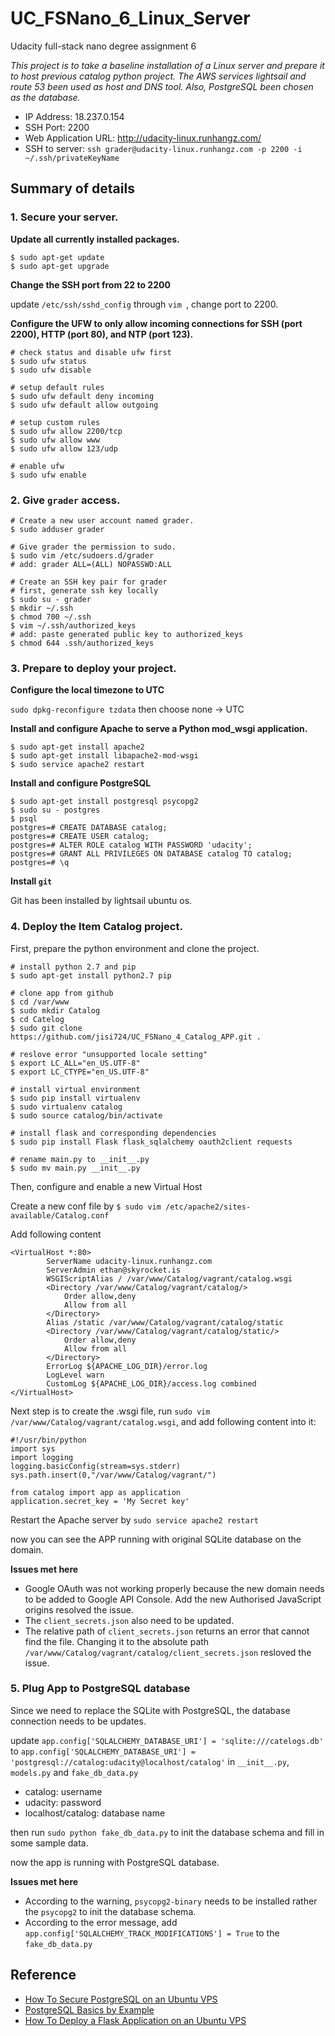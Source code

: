 # UC_FSNano_6_Linux_Server

Udacity full-stack nano degree assignment 6

_This project is to take a baseline installation of a Linux server and prepare it to host previous catalog python project. The AWS services lightsail and route 53 been used as host and DNS tool. Also, PostgreSQL been chosen as the database._

- IP Address: 18.237.0.154
- SSH Port: 2200
- Web Application URL: http://udacity-linux.runhangz.com/
- SSH to server: `ssh grader@udacity-linux.runhangz.com -p 2200 -i ~/.ssh/privateKeyName`



## Summary of details

### 1. Secure your server.

**Update all currently installed packages.**

```shell
$ sudo apt-get update
$ sudo apt-get upgrade
```

**Change the SSH port from 22 to 2200**

update `/etc/ssh/sshd_config` through `vim `, change port to 2200.

**Configure the UFW to only allow incoming connections for SSH (port 2200), HTTP (port 80), and NTP (port 123).**

```shell
# check status and disable ufw first
$ sudo ufw status
$ sudo ufw disable

# setup default rules
$ sudo ufw default deny incoming
$ sudo ufw default allow outgoing

# setup custom rules
$ sudo ufw allow 2200/tcp
$ sudo ufw allow www
$ sudo ufw allow 123/udp

# enable ufw
$ sudo ufw enable
```



### 2. Give `grader` access.

```shell
# Create a new user account named grader.
$ sudo adduser grader

# Give grader the permission to sudo. 
$ sudo vim /etc/sudoers.d/grader
# add: grader ALL=(ALL) NOPASSWD:ALL

# Create an SSH key pair for grader
# first, generate ssh key locally
$ sudo su - grader
$ mkdir ~/.ssh
$ chmod 700 ~/.ssh
$ vim ~/.ssh/authorized_keys
# add: paste generated public key to authorized_keys
$ chmod 644 .ssh/authorized_keys
```



### 3. Prepare to deploy your project.

**Configure the local timezone to UTC**

`sudo dpkg-reconfigure tzdata` then choose none -> UTC

**Install and configure Apache to serve a Python mod_wsgi application.**

```shell
$ sudo apt-get install apache2
$ sudo apt-get install libapache2-mod-wsgi
$ sudo service apache2 restart
```

**Install and configure PostgreSQL**

```shell
$ sudo apt-get install postgresql psycopg2
$ sudo su - postgres
$ psql
postgres=# CREATE DATABASE catalog;
postgres=# CREATE USER catalog;
postgres=# ALTER ROLE catalog WITH PASSWORD 'udacity';
postgres=# GRANT ALL PRIVILEGES ON DATABASE catalog TO catalog;
postgres=# \q
```

**Install `git`**

Git has been installed by lightsail ubuntu os.



### 4. Deploy the Item Catalog project.

First, prepare the python environment and clone the project.

```shell
# install python 2.7 and pip
$ sudo apt-get install python2.7 pip

# clone app from github
$ cd /var/www
$ sudo mkdir Catalog
$ cd Catelog
$ sudo git clone https://github.com/jisi724/UC_FSNano_4_Catalog_APP.git .

# reslove error "unsupported locale setting"
$ export LC_ALL="en_US.UTF-8"
$ export LC_CTYPE="en_US.UTF-8"

# install virtual environment
$ sudo pip install virtualenv
$ sudo virtualenv catalog
$ sudo source catalog/bin/activate

# install flask and corresponding dependencies
$ sudo pip install Flask flask_sqlalchemy oauth2client requests

# rename main.py to __init__.py
$ sudo mv main.py __init__.py
```

Then, configure and enable a new Virtual Host

Create a new conf file by `$ sudo vim /etc/apache2/sites-available/Catalog.conf`

Add following content

```
<VirtualHost *:80>
		ServerName udacity-linux.runhangz.com
		ServerAdmin ethan@skyrocket.is
		WSGIScriptAlias / /var/www/Catalog/vagrant/catalog.wsgi
		<Directory /var/www/Catalog/vagrant/catalog/>
			Order allow,deny
			Allow from all
		</Directory>
		Alias /static /var/www/Catalog/vagrant/catalog/static
		<Directory /var/www/Catalog/vagrant/catalog/static/>
			Order allow,deny
			Allow from all
		</Directory>
		ErrorLog ${APACHE_LOG_DIR}/error.log
		LogLevel warn
		CustomLog ${APACHE_LOG_DIR}/access.log combined
</VirtualHost>
```

Next step is to create the .wsgi file, run `sudo vim /var/www/Catalog/vagrant/catalog.wsgi`, and add following content into it:

```
#!/usr/bin/python
import sys
import logging
logging.basicConfig(stream=sys.stderr)
sys.path.insert(0,"/var/www/Catalog/vagrant/")

from catalog import app as application
application.secret_key = 'My Secret key'
```

Restart the Apache server by `sudo service apache2 restart`

now you can see the APP running with original SQLite database on the domain.

**Issues met here**

- Google OAuth was not working properly because the new domain needs to be added to Google API Console. Add the new Authorised JavaScript origins resolved the issue.
- The `client_secrets.json` also need to be updated.
- The relative path of `client_secrets.json` returns an error that cannot find the file. Changing it to the absolute path `/var/www/Catalog/vagrant/catalog/client_secrets.json` resloved the issue.



### 5. Plug App to PostgreSQL database

Since we need to replace the SQLite with PostgreSQL, the database connection needs to be updates.

update `app.config['SQLALCHEMY_DATABASE_URI'] = 'sqlite:///catelogs.db'` to `app.config['SQLALCHEMY_DATABASE_URI'] = 'postgresql://catalog:udacity@localhost/catalog'` in `__init__.py`, `models.py` and `fake_db_data.py`

- catalog: username
- udacity: password
- localhost/catalog: database name

then run `sudo python fake_db_data.py` to init the database schema and fill in some sample data. 

now the app is running with PostgreSQL database.

**Issues met here**

- According to the warning, `psycopg2-binary` needs to be installed rather the `psycopg2` to init the database schema.
- According to the error message, add `app.config['SQLALCHEMY_TRACK_MODIFICATIONS'] = True` to the `fake_db_data.py`



## Reference

- [How To Secure PostgreSQL on an Ubuntu VPS](https://www.digitalocean.com/community/tutorials/how-to-secure-postgresql-on-an-ubuntu-vps)
- [PostgreSQL Basics by Example](https://blog.trackets.com/2013/08/19/postgresql-basics-by-example.html)
- [How To Deploy a Flask Application on an Ubuntu VPS](https://www.digitalocean.com/community/tutorials/how-to-deploy-a-flask-application-on-an-ubuntu-vps)

